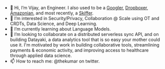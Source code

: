 - 👋 Hi, I’m Vijay, an Engineer. I also used to be a [Googler](https://docs.google.com), [Dropboxer](https://paper.dropbox.com), [Amazonian](https://aws.amazon.com), and most recently, a [Skiffer](https://www.skiff.com).
- 👀 I’m interested in Security/Privacy, Collaboration @ Scale using OT and CRDTs, Data Science, and Deep Learning.
- 🌱 I’m currently learning about Language Models.
- 💞️ I’m looking to collaborate on a distributed serverless sync API, and on building Datayaki, a data analytics tool that is so easy your mother could use it. I'm motivated by work in building collaborative tools, streamlining payments & economic activity, and improving access to healthcare through applied data science.
- 📫 How to reach me: @thekumar on twitter.

<!---
thekumar/thekumar is a ✨ special ✨ repository because its `README.md` (this file) appears on your GitHub profile.
You can click the Preview link to take a look at your changes.
--->
